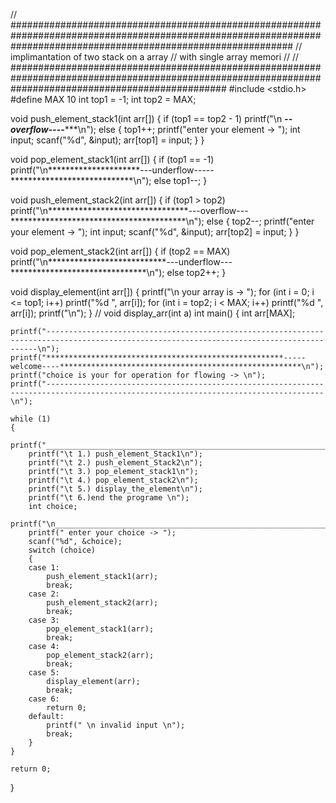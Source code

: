 // ###################################################################################################################################################################
// implimantation of two stack on a array 
// with single array memori
// 
// #######################################################################################################################################################
#include <stdio.h>
#define MAX 10
int top1 = -1;
int top2 = MAX;

void push_element_stack1(int arr[])
{
    if (top1 == top2 - 1)
        printf("\n ***********************--overflow----**************************\n");
    else
    {
        top1++;
        printf("enter your element -> ");
        int input;
        scanf("%d", &input);
        arr[top1] = input;
    }
}

void pop_element_stack1(int arr[])
{
    if (top1 == -1)
        printf("\n*********************---underflow-----****************************\n");
    else
        top1--;
}

void push_element_stack2(int arr[])
{
    if (top1 > top2)
        printf("\n********************************---overflow---****************************************\n");
    else
    {
        top2--;
        printf("enter your element -> ");
        int input;
        scanf("%d", &input);
        arr[top2] = input;
    }
}

void pop_element_stack2(int arr[])
{
    if (top2 == MAX)
        printf("\n***************************---underflow---*******************************\n");
    else
        top2++;
}

void display_element(int arr[])
{
    printf("\n your array is -> ");
    for (int i = 0; i <= top1; i++)
        printf("%d ", arr[i]);
    for (int i = top2; i < MAX; i++)
        printf("%d ", arr[i]);
    printf("\n");
}
// void display_arr(int a)
int main()
{
    int arr[MAX];

    printf("------------------------------------------------------------------------------------------------------------------------------------------\n");
    printf("*****************************************************-----welcome----******************************************************\n");
    printf("choice is your for operation for flowing -> \n");
    printf("------------------------------------------------------------------------------------------------------------------------------------\n");

    while (1)
    {
        printf("________________________________________________________________________________________________________________________\n");
        printf("\t 1.) push_element_Stack1\n");
        printf("\t 2.) push_element_Stack2\n");
        printf("\t 3.) pop_element_stack1\n");
        printf("\t 4.) pop_element_stack2\n");
        printf("\t 5.) display_the_element\n");
        printf("\t 6.)end the programe \n");
        int choice;
        printf("\n___________________________________________________________________________________________________________________\n");
        printf(" enter your choice -> ");
        scanf("%d", &choice);
        switch (choice)
        {
        case 1:
            push_element_stack1(arr);
            break;
        case 2:
            push_element_stack2(arr);
            break;
        case 3:
            pop_element_stack1(arr);
            break;
        case 4:
            pop_element_stack2(arr);
            break;
        case 5:
            display_element(arr);
            break;
        case 6:
            return 0;
        default:
            printf(" \n invalid input \n");
            break;
        }
    }

    return 0;
}

